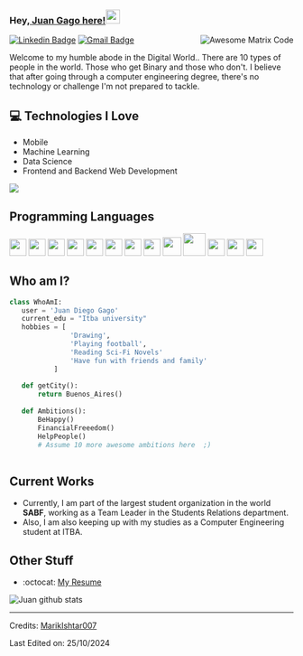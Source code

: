 
### Hey,[ Juan Gago here!](https://www.linkedin.com/in/juan-gago-22481129b)<img src="https://media.giphy.com/media/hvRJCLFzcasrR4ia7z/giphy.gif" width="25px">


<img src = 'https://github.com/MarikIshtar007/MarikIshtar007/blob/master/images/matrix.gif' alt = 'Awesome Matrix Code' align='right'/>

[![Linkedin Badge](https://img.shields.io/badge/-juan-blue?style=flat-square&logo=Linkedin&logoColor=white&link=https://www.linkedin.com/in/juan-gago-22481129b)](https://www.linkedin.com/in/juan-gago-22481129b) [![Gmail Badge](https://img.shields.io/badge/-jgago@itba.edu.ar-c14438?style=flat-square&logo=Gmail&logoColor=white&link=mailto:jgago@itba.edu.ar)](mailto:jgago@itba.edu.ar) 


Welcome to my humble abode in the Digital World.. There are 10 types of people in the world. Those who get Binary and those who don't. I believe that after going through a computer engineering degree, there's no technology or challenge I'm not prepared to tackle.

## :computer: Technologies I Love
* Mobile
* Machine Learning
* Data Science
* Frontend and Backend Web Development

<img src = "https://github-readme-stats.vercel.app/api/top-langs/?username=cachoJDG&layout=compact">

## Programming Languages
<img src = 'https://github.com/MarikIshtar007/MarikIshtar007/blob/master/images/c-original.svg' width='30'/> <img src = 'https://github.com/MarikIshtar007/MarikIshtar007/blob/master/images/kotlin.svg' width='30'/> <img src = 'https://github.com/MarikIshtar007/MarikIshtar007/blob/master/images/pycharm.svg' width='30'/> <img src = 'https://github.com/MarikIshtar007/MarikIshtar007/blob/master/images/python2.png' height='30'/> <img src = 'https://github.com/MarikIshtar007/MarikIshtar007/blob/master/images/flutter-logo.svg' width='30'/> <img src = 'https://github.com/MarikIshtar007/MarikIshtar007/blob/master/images/html.svg' width='30'/> <img src = 'https://github.com/MarikIshtar007/MarikIshtar007/blob/master/images/css.svg' width='30'/> <img src = 'https://github.com/MarikIshtar007/MarikIshtar007/blob/master/images/js.svg' width='30'/> <img src = 'https://github.com/MarikIshtar007/MarikIshtar007/blob/master/images/bootstrap.svg' width='33'/> <img src = 'https://github.com/MarikIshtar007/MarikIshtar007/blob/master/images/django.svg' height='40'/> <img src = 'https://github.com/MarikIshtar007/MarikIshtar007/blob/master/images/flask.png' width='30'/> 
 <img src = 'https://github.com/MarikIshtar007/MarikIshtar007/blob/master/images/sql.svg' width='30'/> <img src = 'https://github.com/MarikIshtar007/MarikIshtar007/blob/master/images/git.svg' width='30'/>
 
 ## Who am I?
 ```python
 class WhoAmI:
 	user = 'Juan Diego Gago'
	current_edu = "Itba university"
	hobbies = [
				'Drawing',
				'Playing football',
				'Reading Sci-Fi Novels'
				'Have fun with friends and family'
			]
	
	def getCity():
		return Buenos_Aires()
	
	def Ambitions():
		BeHappy()
		FinancialFreeedom()
		HelpPeople()
		# Assume 10 more awesome ambitions here  ;)
	
 ```
 
## Current Works
 * Currently, I am part of the largest student organization in the world **SABF**, working as a Team Leader in the Students Relations department.
 * Also, I am also keeping up with my studies as a Computer Engineering student at ITBA.
 
## Other Stuff
  - :octocat: [My Resume](https://docs.google.com/document/d/1nR3BGaiU5HpbNZobA6ZJ2LW765RBxO4Qvx9HOtxGC48/edit?usp=sharing)

![Juan github stats](https://github-readme-stats.vercel.app/api?username=cachoJDG&show_icons=true&hide=[%22issues%22])
 
 -------
Credits: [MarikIshtar007](https://github.com/MarikIshtar007)

Last Edited on: 25/10/2024
